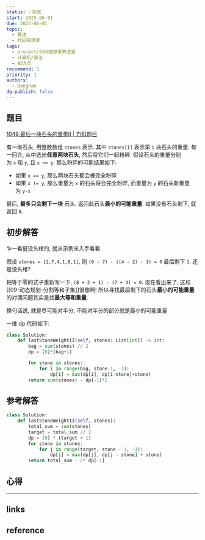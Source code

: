 ```yaml
---
status: ✅完成
start: 2025-06-01
due: 2025-06-01
topic:
  - 算法
  - 代码随想录
tags:
  - project/代码随想录算法营
  - 计算机/算法
  - 知识点
recommend: 1
priority: 1
authors:
  - Donghan
dg-publish: false
---
```

## 题目
[1049.最后一块石头的重量II | 力扣题目](https://leetcode.cn/problems/last-stone-weight-ii/)

有一堆石头, 用整数数组 `stones` 表示. 其中 `stones[i]` 表示第 `i` 块石头的重量. 每一回合, 从中选出**任意两块石头**, 然后将它们一起粉碎. 假设石头的重量分别为 `x` 和 `y`, 且 `x <= y`. 那么粉碎的可能结果如下:
- 如果 `x == y`, 那么两块石头都会被完全粉碎
- 如果 `x != y`, 那么重量为 `x` 的石头将会完全粉碎, 而重量为 `y` 的石头新重量为 `y-x`

最后, **最多只会剩下一块** 石头. 返回此石头**最小的可能重量**. 如果没有石头剩下, 就返回 `0`.

## 初步解答
乍一看挺没头绪的, 就从示例来入手看看.

假设 `stones = [2,7,4,1,8,1]`, 则 `(8 - 7) - ((4 - 2) - 1) = 0` 最后剩下 `1`. 还是没头绪?

把等于零的式子重新写一下, `(8 + 2 + 1) - (7 + 4) = 0`. 现在看出来了, 这和 [[09-动态规划-分割等和子集]]很像啊! 所以寻找最后剩下的石头**最小的可能重量**的对偶问题其实是找**最大等和重量**.

换句话说, 就是尽可能对半分, 不能对半分的部分就是最小的可能重量.

一维 dp 代码如下:
```python
class Solution:
    def lastStoneWeightII(self, stones: List[int]) -> int:
        bag = sum(stones) // 2
        dp = [0]*(bag+1)

        for stone in stones:
            for i in range(bag, stone-1, -1):
                dp[i] = max(dp[i], dp[i-stone]+stone)
        return sum(stones) - dp[-1]*2

```

## 参考解答
```python
class Solution:
    def lastStoneWeightII(self, stones):
        total_sum = sum(stones)
        target = total_sum // 2
        dp = [0] * (target + 1)
        for stone in stones:
            for j in range(target, stone - 1, -1):
                dp[j] = max(dp[j], dp[j - stone] + stone)
        return total_sum - 2* dp[-1]
```

## 心得

---
## links


## reference
